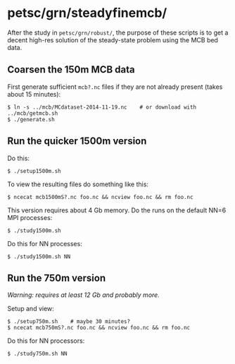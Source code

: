 petsc/grn/steadyfinemcb/
========================

After the study in `petsc/grn/robust/`, the purpose of these scripts is to get
a decent high-res solution of the steady-state problem using the MCB bed data.

Coarsen the 150m MCB data
-------------------------

<!---
# re mcb
#   1=4500m, 2=3000m, 3=1500m, 4=750m
-->
First generate sufficient `mcb?.nc` files if they are not already present (takes
about 15 minutes):

    $ ln -s ../mcb/MCdataset-2014-11-19.nc    # or download with ../mcb/getmcb.sh
    $ ./generate.sh

Run the quicker 1500m version
-----------------------------

<!---
# re 1500 m grid blocks
#   10 | 30, 20, 10
-->
Do this:

    $ ./setup1500m.sh

To view the resulting files do something like this:

    $ ncecat mcb1500mS?.nc foo.nc && ncview foo.nc && rm foo.nc

This version requires about 4 Gb memory.  Do the runs on the default NN=6
MPI processes:

    $ ./study1500m.sh

Do this for NN processes:

    $ ./study1500m.sh NN


Run the 750m version
-----------------------------

_Warning: requires at least 12 Gb and probably more._

<!---
# re 750 m grid blocks
#   5 | 30, 20, 10, 5
-->

Setup and view:

    $ ./setup750m.sh    # maybe 30 minutes?
    $ ncecat mcb750mS?.nc foo.nc && ncview foo.nc && rm foo.nc

Do this for NN processors:

    $ ./study750m.sh NN
